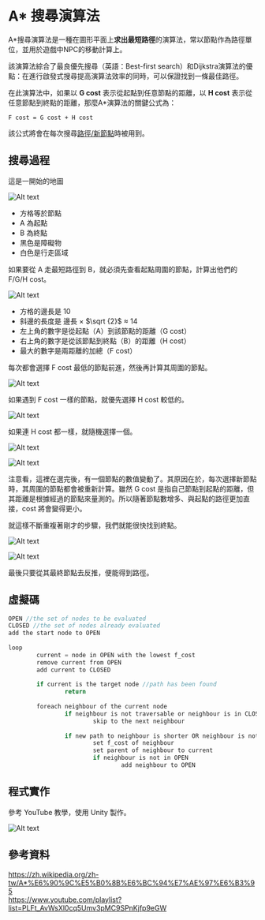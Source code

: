 # A* 搜尋演算法

A*搜尋演算法是一種在圖形平面上**求出最短路徑**的演算法，常以節點作為路徑單位，並用於遊戲中NPC的移動計算上。

該演算法綜合了最良優先搜尋（英語：Best-first search）和Dijkstra演算法的優點：在進行啟發式搜尋提高演算法效率的同時，可以保證找到一條最佳路徑。

在此演算法中，如果以 **G cost** 表示從起點到任意節點的距離，以 **H cost** 表示從任意節點到終點的距離，那麼A*演算法的關鍵公式為：

```
F cost = G cost + H cost
```

該公式將會在每次搜尋<ins>路徑/新節點</ins>時被用到。

## 搜尋過程

這是一開始的地圖

![Alt text](image-1.png)

* 方格等於節點
* A 為起點
* B 為終點
* 黑色是障礙物
* 白色是行走區域

如果要從 A 走最短路徑到 B，就必須先查看起點周圍的節點，計算出他們的 F/G/H cost。

![Alt text](image-2.png)

* 方格的邊長是 10
* 斜邊的長度是 邊長 × $\sqrt {2}$ ≈ 14
* 左上角的數字是從起點（A）到該節點的距離（G cost）
* 右上角的數字是從該節點到終點（B）的距離（H cost）
* 最大的數字是兩距離的加總（F cost）

每次都會選擇 F cost 最低的節點前進，然後再計算其周圍的節點。

![Alt text](image-3.png)

如果遇到 F cost 一樣的節點，就優先選擇 H cost 較低的。

![Alt text](image-4.png)

如果連 H cost 都一樣，就隨機選擇一個。

![Alt text](image-5.png)

![Alt text](image-6.png)

注意看，這裡在選完後，有一個節點的數值變動了。其原因在於，每次選擇新節點時，其周圍的節點都會被重新計算。雖然 G cost 是指自己節點到起點的距離，但其距離是根據經過的節點來量測的。所以隨著節點數增多、與起點的路徑更加直接，cost 將會變得更小。

就這樣不斷重複著剛才的步驟，我們就能很快找到終點。

![Alt text](image-7.png)

![Alt text](image-8.png)

最後只要從其最終節點去反推，便能得到路徑。

## 虛擬碼

```c
OPEN //the set of nodes to be evaluated
CLOSED //the set of nodes already evaluated
add the start node to OPEN
 
loop
        current = node in OPEN with the lowest f_cost
        remove current from OPEN
        add current to CLOSED
 
        if current is the target node //path has been found
                return
 
        foreach neighbour of the current node
                if neighbour is not traversable or neighbour is in CLOSED
                        skip to the next neighbour
 
                if new path to neighbour is shorter OR neighbour is not in OPEN
                        set f_cost of neighbour
                        set parent of neighbour to current
                        if neighbour is not in OPEN
                                add neighbour to OPEN
```

## 程式實作

參考 YouTube 教學，使用 Unity 製作。

![Alt text](ezgif.com-video-to-gif.gif)

## 參考資料

https://zh.wikipedia.org/zh-tw/A*%E6%90%9C%E5%B0%8B%E6%BC%94%E7%AE%97%E6%B3%95  
https://www.youtube.com/playlist?list=PLFt_AvWsXl0cq5Umv3pMC9SPnKjfp9eGW
